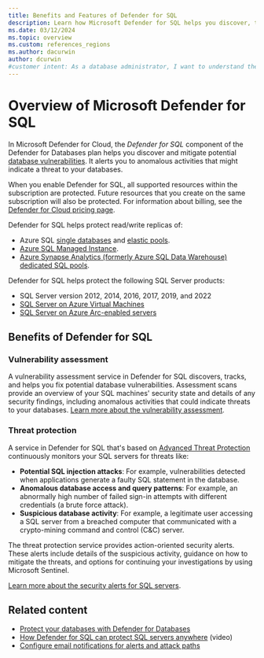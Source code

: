 ```yaml
---
title: Benefits and Features of Defender for SQL
description: Learn how Microsoft Defender for SQL helps you discover, track, and mitigate vulnerabilities, and alerts you to potential threats.
ms.date: 03/12/2024
ms.topic: overview
ms.custom: references_regions
ms.author: dacurwin
author: dcurwin
#customer intent: As a database administrator, I want to understand the benefits and features of Microsoft Defender for SQL so that I can protect my databases effectively.
---
```


# Overview of Microsoft Defender for SQL

In Microsoft Defender for Cloud, the *Defender for SQL* component of the Defender for Databases plan helps you discover and mitigate potential [database vulnerabilities](sql-azure-vulnerability-assessment-overview.md). It alerts you to anomalous activities that might indicate a threat to your databases.

When you enable Defender for SQL, all supported resources within the subscription are protected. Future resources that you create on the same subscription will also be protected. For information about billing, see the [Defender for Cloud pricing page](https://azure.microsoft.com/pricing/details/defender-for-cloud/).

Defender for SQL helps protect read/write replicas of:

- Azure SQL [single databases](/azure/azure-sql/database/single-database-overview) and [elastic pools](/azure/azure-sql/database/elastic-pool-overview).
- [Azure SQL Managed Instance](/azure/azure-sql/managed-instance/sql-managed-instance-paas-overview).
- [Azure Synapse Analytics (formerly Azure SQL Data Warehouse) dedicated SQL pools](/azure/synapse-analytics/sql-data-warehouse/sql-data-warehouse-overview-what-is).

Defender for SQL helps protect the following SQL Server products:

- SQL Server version 2012, 2014, 2016, 2017, 2019, and 2022
- [SQL Server on Azure Virtual Machines](/azure/azure-sql/virtual-machines/windows/sql-server-on-azure-vm-iaas-what-is-overview)
- [SQL Server on Azure Arc-enabled servers](/sql/sql-server/azure-arc/overview)

## Benefits of Defender for SQL

### Vulnerability assessment

A vulnerability assessment service in Defender for SQL discovers, tracks, and helps you fix potential database vulnerabilities. Assessment scans provide an overview of your SQL machines' security state and details of any security findings, including anomalous activities that could indicate threats to your databases. [Learn more about the vulnerability assessment](./sql-azure-vulnerability-assessment-overview.md).

### Threat protection

A service in Defender for SQL that's based on [Advanced Threat Protection](/azure/azure-sql/database/threat-detection-overview) continuously monitors your SQL servers for threats like:

- **Potential SQL injection attacks**: For example, vulnerabilities detected when applications generate a faulty SQL statement in the database.
- **Anomalous database access and query patterns**: For example, an abnormally high number of failed sign-in attempts with different credentials (a brute force attack).
- **Suspicious database activity**: For example, a legitimate user accessing a SQL server from a breached computer that communicated with a crypto-mining command and control (C&C) server.

The threat protection service provides action-oriented security alerts. These alerts include details of the suspicious activity, guidance on how to mitigate the threats, and options for continuing your investigations by using Microsoft Sentinel.

[Learn more about the security alerts for SQL servers](alerts-sql-database-and-azure-synapse-analytics.md).

## Related content

- [Protect your databases with Defender for Databases](quickstart-enable-database-protections.md)
- [How Defender for SQL can protect SQL servers anywhere](https://www.youtube.com/watch?v=V7RdB6RSVpc) (video)
- [Configure email notifications for alerts and attack paths](configure-email-notifications.md)
